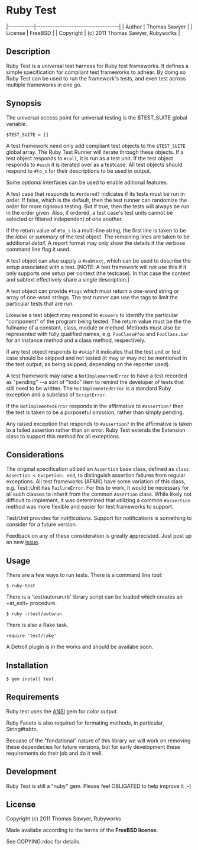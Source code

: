# Ruby Test

|-----------|-----------------------------------|
| Author    | Thomas Sawyer                     |
| License   | FreeBSD                           |
| Copyright | (c) 2011 Thomas Sawyer, Rubyworks |


## Description

Ruby Test is a universal test harness for Ruby test frameworks. It defines
a simple specification for compliant test frameworks to adhear. By doing
so Ruby Test can be used to run the framework's tests, and even test across
multiple frameworks in one go.


## Synopsis

The universal access point for universal testing is the $TEST_SUITE
global variable.

    $TEST_SUITE = []

A test framework need only add compliant test objects to the `$TEST_SUITE` global
array. The Ruby Test Runner will iterate through these objects. If a test object
responds to `#call`, it is run as a test unit. If the test object responds
to `#each` it is iterated over as a testcase. All test objects should respond
to `#to_s` for their descriptions to be used in output.

Some _optional_ interfaces can be used to enable aditional features.

A test case that responds to `#ordered?` indicates if its tests must be run
in order. If false, which is the default, then the test runner can randomize
the order for more rigorous testing. But if true, then the tests will always be
run in the order given. Also, if ordered, a test case's test units cannot be
selected or filtered independent of one another.

If the return value of `#to_s` is a multi-line string, the first line is
taken to be the _label_ or _summary_ of the test object. The remaining
lines are taken to be additional _detail_. A report format may only show
the details if the verbose command line flag it used.

A test object can also supply a `#subtext`, which can be used to describe
the _setup_ associated with a test. [NOTE: A test framework will not use
this if it only supports one setup per context (the testcase). In that
case the context and subtext effectively share a single description.]

A test object can provide `#tags` which must return a one-word string or
array of one-word strings. The test runner can use the tags to limit the
particular tests that are run.

Likewise a test object may respond to `#covers` to identify the particular
"component" of the program being tested. The return value must be the
the fullname of a constant, class, module or method. Methods must also be
represented with fully qualified names, e.g. `FooClass#foo` and `FooClass.bar`
for an instance method and a class method, respectively.

If any test object responds to `#skip?` it indicates that the test unit or
test case should be skipped and not tested (it may or may not be mentioned
in the test output, as being skipped, depending on the reporter used).

A test framework may raise a `NotImplementedError` to have a test recorded
as "pending" --a sort of "todo" item to remind the developer of tests
that still need to be written. The `NotImplementedError` is a standard Ruby
exception and a subclass of `ScriptError`.

If the `NotImplmentedError` responds in the affirmative to `#assertion?` then
the test is taken to be a purposeful omission, rather than simply pending.

Any raised exception that responds to `#assertion?` in the affirmative is taken
to a failed assertion rather than an error. Ruby Test extends the Extension
class to support this method for all exceptions.


## Considerations

The original specification utlized an `Assertion` base class, defined as
`class Assertion < Excpetion; end`, to distinguish assertion failures from
regular exceptions. All test frameworks (AFAIK) have some variation of this
class, e.g. Test::Unit has `FailureError`. For this to work, it would be
necessary for all such classes to inherit from the common `Assertion` class.
While likely not difficult to implement, it was determined that utilizing a
common `#assertion` method was more flexible and easier for test frameworks
to support.

Test/Unit provides for _notifications_. Support for notifications is something
to consider for a future version.

Feedback on any of these consideration is greatly appreciated. Just
post up an new [issue](http://rubyworks.github/test/issues).


## Usage

There are a few ways to run tests. There is a command line tool:

    $ ruby-test

There is a 'test/autorun.rb' library script can be loaded which creates an +at_exit+
procedure.

    $ ruby -rtest/autorun

There is also a Rake task.

    require 'test/rake'

A Detroit plugin is in the works and should be availabe soon.


## Installation

    $ gem install test


## Requirements

Ruby test uses the [ANSI](http://rubyworks.github.com/ansi) gem for color output.

Ruby Facets is also required for formating methods, in particular, String#tabto.

Becuase of the "fondational" nature of this library we will work on removing
these dependecies for future versions, but for early development these
requirements do their job and do it well.


## Development

Ruby Test is still a "nuby" gem. Please feel OBLIGATED to help improve it ;-)


## License

Copyright (c) 2011 Thomas Sawyer, Rubyworks

Made availabe according to the terms of the <b>FreeBSD license</b>.

See COPYING.rdoc for details.
